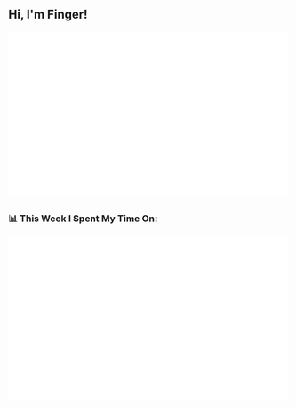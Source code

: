 <h2> Hi, I'm Finger!</h2>

<img align="right" src="https://raw.githubusercontent.com/spianmo/github-stats/master/generated/overview.svg#gh-light-mode-only">

<!-- <img align="right" height="160em" src="https://github-readme-stats-eight-theta.vercel.app/api/top-langs/?username=spianmo&layout=compact&langs_count=8&theme=algolia"/>	 -->
	
```go
package main

type Me struct {
	Name   string
	Job    string
	Code   string
	Skills string
}

func main() {
	me := &Me{
		Name:   "Finger",
		Job:    "Client-side Engineer",
		Code:   "Java and C++ and Others",
		Skills: "Android Security NLP ^o^",
	}
	_ = me
}
```


<h3>📊 This Week I Spent My Time On:</h3>
<img align='right' src="https://raw.githubusercontent.com/spianmo/github-stats/master/generated/languages.svg#gh-light-mode-only">

<!--START_SECTION:waka-->

```text
Kotlin                 7 hrs 49 mins   ███████████▒░░░░░░░░░░░░░   44.99 %
Java                   6 hrs 23 mins   █████████▒░░░░░░░░░░░░░░░   36.77 %
Groovy                 57 mins         █▒░░░░░░░░░░░░░░░░░░░░░░░   05.56 %
XML                    57 mins         █▒░░░░░░░░░░░░░░░░░░░░░░░   05.53 %
Gradle                 32 mins         ▓░░░░░░░░░░░░░░░░░░░░░░░░   03.12 %
Properties             17 mins         ▒░░░░░░░░░░░░░░░░░░░░░░░░   01.72 %
```

<!--END_SECTION:waka-->
